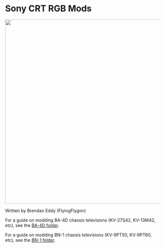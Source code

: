 # Sony CRT RGB Mods

<img src="https://user-images.githubusercontent.com/41927604/193100664-1c1ce56f-cf9b-4be7-a861-4024de7b9abe.jpg" width="600" />


Written by Brendan Eddy (FlyingFlygon)

For a guide on modding BA-4D chassis televisions (KV-27S42, KV-13M42, etc), see the [BA-4D folder](BA-4D/README.md).

For a guide on modding BN-1 chassis televisions (KV-9PT50, KV-9PT60, etc), see the [BN-1 folder](BN-1/README.md).
